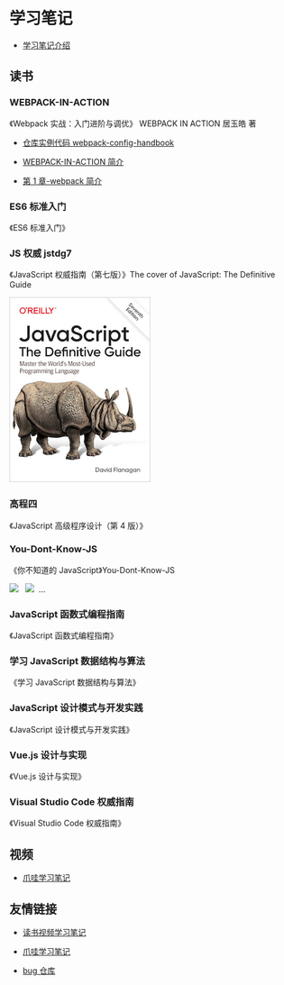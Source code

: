 # 学习笔记

- [学习笔记介绍](/README.md)

## 读书

### WEBPACK-IN-ACTION

《Webpack 实战：入门进阶与调优》 WEBPACK IN ACTION 居玉皓 著

- [仓库实例代码 webpack-config-handbook](https://github.com/yuhaoju/webpack-config-handbook)

- [WEBPACK-IN-ACTION 简介](/WEBPACK-IN-ACTION/README.md)

- [第 1 章-webpack 简介](/WEBPACK-IN-ACTION/第1章-webpack简介.md)

### ES6 标准入门

《ES6 标准入门》

### JS 权威 jstdg7

《JavaScript 权威指南（第七版）》The cover of JavaScript: The Definitive Guide

![The cover of JavaScript: The Definitive Guide](/imgs/jstdg7.jpg)

### 高程四

《JavaScript 高级程序设计（第 4 版）》

### You-Dont-Know-JS

《你不知道的 JavaScript》You-Dont-Know-JS

<a href="https://leanpub.com/ydkjsy-get-started"><img src="get-started/images/cover.png" width="75"></a>&nbsp;&nbsp;
<a href="https://leanpub.com/ydkjsy-scope-closures"><img src="scope-closures/images/cover.png" width="75"></a>&nbsp;&nbsp;...

### JavaScript 函数式编程指南

《JavaScript 函数式编程指南》

### 学习 JavaScript 数据结构与算法

《学习 JavaScript 数据结构与算法》

### JavaScript 设计模式与开发实践

《JavaScript 设计模式与开发实践》

### Vue.js 设计与实现

《Vue.js 设计与实现》

### Visual Studio Code 权威指南

《Visual Studio Code 权威指南》

## 视频

- [爪哇学习笔记](https://github.com/djsz3y/zhaowa-study-notes)

## 友情链接

- [读书视频学习笔记](https://github.com/djsz3y/learning-notes)

- [爪哇学习笔记](https://github.com/djsz3y/zhaowa-study-notes)

- [bug 仓库](https://github.com/djsz3y/bug-repository)
